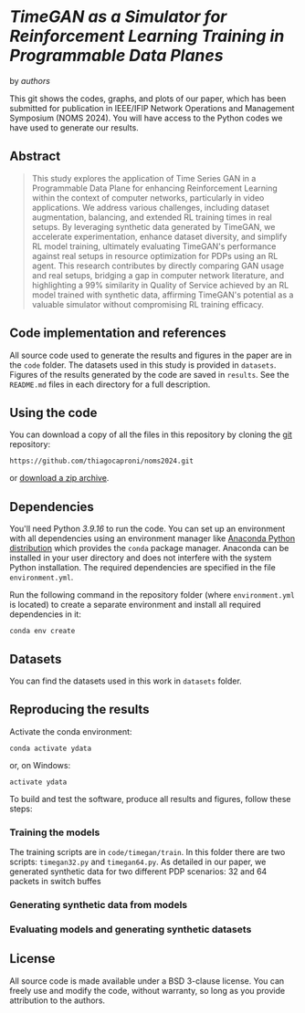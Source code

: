 # *TimeGAN as a Simulator for Reinforcement Learning Training in Programmable Data Planes*

by *authors*


This git shows the codes, graphs, and plots of our paper, which has been submitted for publication in IEEE/IFIP Network Operations and Management Symposium (NOMS 2024). You will have access to the Python codes we have used to generate our results.


## Abstract

> This study explores the application of Time Series GAN in a Programmable Data Plane for enhancing Reinforcement Learning within the context of computer networks, particularly in video applications. We address various challenges, including dataset augmentation, balancing, and extended RL training times in real setups. By leveraging synthetic data generated by TimeGAN, we accelerate experimentation, enhance dataset diversity, and simplify RL model training, ultimately evaluating TimeGAN's performance against real setups in resource optimization for PDPs using an RL agent. This research contributes by directly comparing GAN usage and real setups, bridging a gap in computer network literature, and highlighting a 99\% similarity in Quality of Service achieved by an RL model trained with synthetic data, affirming TimeGAN's potential as a valuable simulator without compromising RL training efficacy.

## Code implementation and references


All source code used to generate the results and figures in the paper are in
the `code` folder.
The datasets used in this study is provided in `datasets`.
Figures of the results generated by the code are saved in `results`.
See the `README.md` files in each directory for a full description.

## Using the code

You can download a copy of all the files in this repository by cloning the
[git](https://git-scm.com/) repository:

    https://github.com/thiagocaproni/noms2024.git

or [download a zip archive](https://github.com/thiagocaproni/noms2024/archive/refs/heads/master.zip).

## Dependencies


You'll need Python *3.9.16* to run the code.
You can set up an environment with all dependencies using an environment manager
like [Anaconda Python distribution](https://www.anaconda.com/download/) which
provides the `conda` package manager.
Anaconda can be installed in your user directory and does not interfere with
the system Python installation.
The required dependencies are specified in the file `environment.yml`.

Run the following command in the repository folder (where `environment.yml`
is located) to create a separate environment and install all required
dependencies in it:

    conda env create

## Datasets

You can find the datasets used in this work in `datasets` folder.

## Reproducing the results

Activate the conda environment:

    conda activate ydata

or, on Windows:

    activate ydata

To build and test the software, produce all results and figures, follow these steps:

### Training the models

The training scripts are in `code/timegan/train`. In this folder there are two scripts: `timegan32.py` and `timegan64.py`. As detailed in our paper, we generated synthetic data for two different PDP scenarios: 32 and 64 packets in switch buffes

### Generating synthetic data from models

### Evaluating models and generating synthetic datasets


## License

All source code is made available under a BSD 3-clause license. You can freely
use and modify the code, without warranty, so long as you provide attribution
to the authors.
